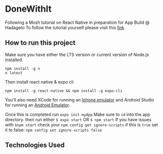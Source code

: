 # DoneWithIt
Following a Mosh tutorial on React Native in preparation for App Build @ Hadageto
To follow the tutorial yourself please visit this [link](https://www.youtube.com/watch?time_continue=179&v=0-S5a0eXPoc&feature=emb_logo)

## How to run this project
Make sure you have either the LTS version or current version of Node.js installed.
```
npm install -g n
n latest
```
Then install react native & expo cli
```
npm install -g react-native && npm install -g expo-cli
```

You'll also need XCode for running an [Iphone emulator](https://developer.apple.com/xcode/) and Android Studio for running an [Android Emulator](https://developer.android.com/studio).

Once this is completed run `expo init myApp`
Make sure to `cd` into the app directory.
then run either `$ expo start` OR `$ npm start`
If you have issues with `$npm start` check your `npm config get ignore-scripts` if this is `true` set it to false: `npm config set ignore-scripts false`

## Technologies Used


